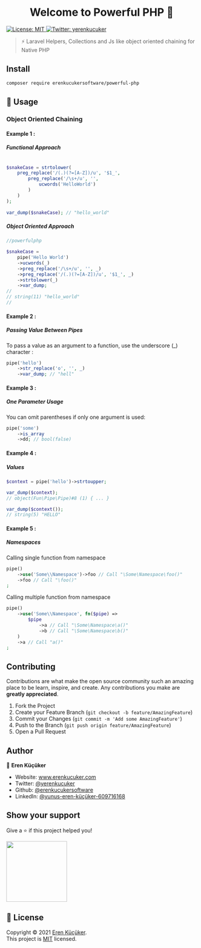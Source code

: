 <h1 align="center">Welcome to Powerful PHP 🦾</h1>
<p>
  <a href="https://opensource.org/licenses/MIT" target="_blank">
    <img alt="License: MIT" src="https://img.shields.io/badge/License-MIT-yellow.svg" />
  </a>
  <a href="https://twitter.com/yerenkucuker" target="_blank">
    <img alt="Twitter: yerenkucuker" src="https://img.shields.io/twitter/follow/yerenkucuker.svg?style=social" />
  </a>
</p>

> ⚡ Laravel Helpers, Collections and Js like object oriented chaining for Native PHP 

## Install

```sh
composer require erenkucukersoftware/powerful-php
```
## 🚀 Usage

### Object Oriented Chaining

#### Example 1 :
##### Functional Approach 

```php

$snakeCase = strtolower(
    preg_replace('/(.)(?=[A-Z])/u', '$1_', 
        preg_replace('/\s+/u', '', 
            ucwords('HelloWorld')
        )
    )
);
             
var_dump($snakeCase); // "hello_world"
```

##### Object Oriented Approach 

```php
//powerfulphp

$snakeCase = 
    pipe('Hello World')
    ->ucwords(_)
    ->preg_replace('/\s+/u', '', _)
    ->preg_replace('/(.)(?=[A-Z])/u', '$1_', _)
    ->strtolower(_)
    ->var_dump;
//
// string(11) "hello_world"
//
```

#### Example 2 :

##### Passing Value Between Pipes

To pass a value as an argument to a function, use the underscore (_) character :
```php
pipe('hello')
    ->str_replace('o', '', _)
    ->var_dump; // "hell"
```

#### Example 3 :

##### One Parameter Usage

You can omit parentheses if only one argument is used:

```php
pipe('some')
    ->is_array
    ->dd; // bool(false) 
```

#### Example 4 :

##### Values


```php
$context = pipe('hello')->strtoupper;

var_dump($context);
// object(Fun\Pipe\Pipe)#8 (1) { ... } 

var_dump($context());
// string(5) "HELLO"
```

#### Example 5 :

##### Namespaces

Calling single function from namespace
```php
pipe()
    ->use('Some\\Namespace')->foo // Call "\Some\Namespace\foo()"
    ->foo // Call "\foo()"
;

```

Calling multiple function from namespace
```php
pipe()
    ->use('Some\\Namespace', fn($pipe) => 
        $pipe
            ->a // Call "\Some\Namespace\a()"
            ->b // Call "\Some\Namespace\b()"
    )
    ->a // Call "a()"
;

```



## Contributing

Contributions are what make the open source community such an amazing place to be learn, inspire, and create. Any contributions you make are **greatly appreciated**.

1. Fork the Project
2. Create your Feature Branch (`git checkout -b feature/AmazingFeature`)
3. Commit your Changes (`git commit -m 'Add some AmazingFeature'`)
4. Push to the Branch (`git push origin feature/AmazingFeature`)
5. Open a Pull Request




## Author

👤 **Eren Küçüker**

* Website: www.erenkucuker.com
* Twitter: [@yerenkucuker](https://twitter.com/yerenkucuker)
* Github: [@erenkucukersoftware](https://github.com/erenkucukersoftware)
* LinkedIn: [@yunus-eren-küçüker-609716168](https://linkedin.com/in/yunus-eren-küçüker-609716168)

## Show your support

Give a ⭐️ if this project helped you!

<a href="https://www.patreon.com/erenkucuker">
  <img src="https://c5.patreon.com/external/logo/become_a_patron_button@2x.png" width="160">
</a>

## 📝 License

Copyright © 2021 [Eren Küçüker](https://github.com/erenkucukersoftware).<br />
This project is [MIT](https://opensource.org/licenses/MIT) licensed.
